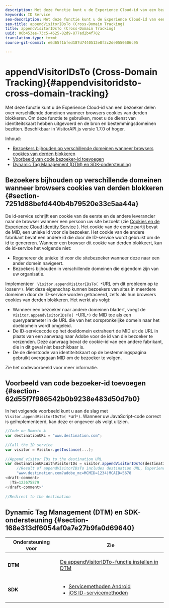 ```yaml
---
description: Met deze functie kunt u de Experience Cloud-id van een bezoeker delen over verschillende domeinen wanneer browsers cookies van derden blokkeren. Om deze functie te gebruiken, moet u de dienst van identiteitskaart hebben uitgevoerd en de bron en bestemmingsdomeinen bezitten. Beschikbaar in VisitorAPI.js versie 1.7.0 of hoger.
keywords: ID Service
seo-description: Met deze functie kunt u de Experience Cloud-id van een bezoeker delen over verschillende domeinen wanneer browsers cookies van derden blokkeren. Om deze functie te gebruiken, moet u de dienst van identiteitskaart hebben uitgevoerd en de bron en bestemmingsdomeinen bezitten. Beschikbaar in VisitorAPI.js versie 1.7.0 of hoger.
seo-title: appendVisitorIDsTo (Cross-Domain Tracking)
title: appendVisitorIDsTo (Cross-Domain Tracking)
uuid: 06b453ee-73c5-4625-82d9-877ad2b4f702
translation-type: tm+mt
source-git-commit: e6d65f1bfed187d7440512e8f3c2de0550506c95

---
```



# appendVisitorIDsTo (Cross-Domain Tracking){#appendvisitoridsto-cross-domain-tracking}

Met deze functie kunt u de Experience Cloud-id van een bezoeker delen over verschillende domeinen wanneer browsers cookies van derden blokkeren. Om deze functie te gebruiken, moet u de dienst van identiteitskaart hebben uitgevoerd en de bron en bestemmingsdomeinen bezitten. Beschikbaar in VisitorAPI.js versie 1.7.0 of hoger.

Inhoud:

<ul class="simplelist"> 
 <li> <a href="../../library/get-set/appendvisitorid.md#section-7251d88befd440b4b79520e33c5aa44a" format="dita" scope="local"> Bezoekers bijhouden op verschillende domeinen wanneer browsers cookies van derden blokkeren </a> </li> 
 <li> <a href="../../library/get-set/appendvisitorid.md#section-62d55f7f986542b0b9238e483d50d7b0" format="dita" scope="local"> Voorbeeld van code bezoeker-id toevoegen </a> </li> 
 <li> <a href="../../library/get-set/appendvisitorid.md#section-168e313df6054af0a7e27b9fa0d69640" format="dita" scope="local"> Dynamic Tag Management (DTM) en SDK-ondersteuning </a> </li> 
</ul>

## Bezoekers bijhouden op verschillende domeinen wanneer browsers cookies van derden blokkeren {#section-7251d88befd440b4b79520e33c5aa44a}

De id-service schrijft een cookie van de eerste en de andere leverancier naar de browser wanneer een persoon uw site bezoekt (zie [Cookies en de Experience Cloud Identity Service](../../introduction/cookies.md) ). Het cookie van de eerste partij bevat de MID, een unieke id voor die bezoeker. Het cookie van de andere fabrikant bevat een andere id die door de ID-service wordt gebruikt om de id te genereren. Wanneer een browser dit cookie van derden blokkeert, kan de id-service het volgende niet:

* Regenereer de unieke id voor die sitebezoeker wanneer deze naar een ander domein navigeert.
* Bezoekers bijhouden in verschillende domeinen die eigendom zijn van uw organisatie.

Implementeer ` Visitor.appendVisitorIDsTo( *`URL om dit probleem op te lossen`*)`. Met deze eigenschap kunnen bezoekers van sites in meerdere domeinen door de ID-service worden getraceerd, zelfs als hun browsers cookies van derden blokkeren. Het werkt als volgt:

* Wanneer een bezoeker naar andere domeinen bladert, voegt de ` Visitor.appendVisitorIDsTo( *`URL`*)` de MID toe als een queryparameter in de URL die van het oorspronkelijke domein naar het doeldomein wordt omgeleid.
* De ID-servicecode op het doeldomein extraheert de MID uit de URL in plaats van een aanvraag naar Adobe voor de id van die bezoeker te verzenden. Deze aanvraag bevat de cookie-id van een andere fabrikant, die in dit geval niet beschikbaar is.
* De de dienstcode van identiteitskaart op de bestemmingspagina gebruikt overgegaan MID om de bezoeker te volgen.

Zie het codevoorbeeld voor meer informatie.

## Voorbeeld van code bezoeker-id toevoegen {#section-62d55f7f986542b0b9238e483d50d7b0}

In het volgende voorbeeld kunt u aan de slag met ` Visitor.appendVisitorIDsTo( *`url`*)`. Wanneer uw JavaScript-code correct is geïmplementeerd, kan deze er ongeveer als volgt uitzien.

```js
//Code on Domain A 
var destinationURL = "www.destination.com"; 
 
//Call the ID service 
var visitor = Visitor.getInstance(...); 
 
//Append visitor IDs to the destination URL 
var destinationURLWithVisitorIDs = visitor.appendVisitorIDsTo(destinationURL); 
     //Result of appendVisitorIDsTo includes destination URL, Experience Cloud ID (MCMID), and Analytics ID (MCAID) 
     "www.destination.com?adobe_mc=MCMID=1234|MCAID=5678 
<draft-comment>
  |TS=123675879 
</draft-comment>" 
 
//Redirect to the destination
```

## Dynamic Tag Management (DTM) en SDK-ondersteuning {#section-168e313df6054af0a7e27b9fa0d69640}

<table id="table_6E7152B4FD2B4C4D8C9477C68204C4FF"> 
 <thead> 
  <tr> 
   <th colname="col1" class="entry"> Ondersteuning voor </th> 
   <th colname="col2" class="entry"> Zie </th> 
  </tr> 
 </thead>
 <tbody> 
  <tr> 
   <td colname="col1"> <p> <b>DTM</b> </p> </td> 
   <td colname="col2"> <p> <a href="https://helpx.adobe.com/dtm/kb/how-to-set-marketing-cloud-id-service-helper-function-in-adobe-d.html" format="https" scope="external"> De appendVisitorIDTo-functie instellen in DTM </a> </p> </td> 
  </tr> 
  <tr> 
   <td colname="col1"> <p> <b>SDK</b> </p> </td> 
   <td colname="col2"> 
    <ul id="ul_9D7933FF68EE4C71BAE999B3747F8398"> 
     <li id="li_9036C76AAECC4E639C23020C0C9F2AF8"> <a href="https://marketing.adobe.com/resources/help/en_US/mobile/android/mc_methods.html" format="https" scope="external"> Servicemethoden Android </a> </li> 
     <li id="li_E49D357905584674BFDFE348345B3849"> <a href="https://marketing.adobe.com/resources/help/en_US/mobile/ios/mc_methods.html" format="https" scope="external"> iOS ID-servicemethoden </a> </li> 
    </ul> </td> 
  </tr> 
 </tbody> 
</table>

